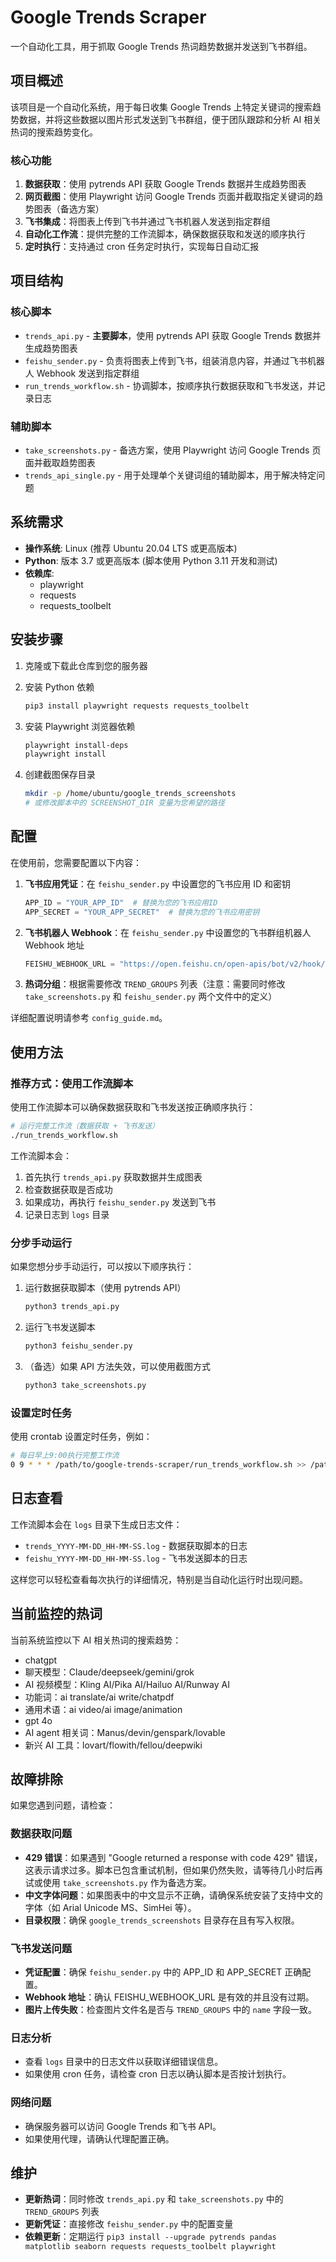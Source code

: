 # Google Trends Scraper

一个自动化工具，用于抓取 Google Trends 热词趋势数据并发送到飞书群组。

## 项目概述

该项目是一个自动化系统，用于每日收集 Google Trends 上特定关键词的搜索趋势数据，并将这些数据以图片形式发送到飞书群组，便于团队跟踪和分析 AI 相关热词的搜索趋势变化。

### 核心功能

1. **数据获取**：使用 pytrends API 获取 Google Trends 数据并生成趋势图表
2. **网页截图**：使用 Playwright 访问 Google Trends 页面并截取指定关键词的趋势图表（备选方案）
3. **飞书集成**：将图表上传到飞书并通过飞书机器人发送到指定群组
4. **自动化工作流**：提供完整的工作流脚本，确保数据获取和发送的顺序执行
5. **定时执行**：支持通过 cron 任务定时执行，实现每日自动汇报

## 项目结构

### 核心脚本

- `trends_api.py` - **主要脚本**，使用 pytrends API 获取 Google Trends 数据并生成趋势图表
- `feishu_sender.py` - 负责将图表上传到飞书，组装消息内容，并通过飞书机器人 Webhook 发送到指定群组
- `run_trends_workflow.sh` - 协调脚本，按顺序执行数据获取和飞书发送，并记录日志

### 辅助脚本

- `take_screenshots.py` - 备选方案，使用 Playwright 访问 Google Trends 页面并截取趋势图表
- `trends_api_single.py` - 用于处理单个关键词组的辅助脚本，用于解决特定问题

## 系统需求

- **操作系统**: Linux (推荐 Ubuntu 20.04 LTS 或更高版本)
- **Python**: 版本 3.7 或更高版本 (脚本使用 Python 3.11 开发和测试)
- **依赖库**: 
  - playwright
  - requests
  - requests_toolbelt

## 安装步骤

1. 克隆或下载此仓库到您的服务器

2. 安装 Python 依赖
   ```bash
   pip3 install playwright requests requests_toolbelt
   ```

3. 安装 Playwright 浏览器依赖
   ```bash
   playwright install-deps
   playwright install
   ```

4. 创建截图保存目录
   ```bash
   mkdir -p /home/ubuntu/google_trends_screenshots
   # 或修改脚本中的 SCREENSHOT_DIR 变量为您希望的路径
   ```

## 配置

在使用前，您需要配置以下内容：

1. **飞书应用凭证**：在 `feishu_sender.py` 中设置您的飞书应用 ID 和密钥
   ```python
   APP_ID = "YOUR_APP_ID"  # 替换为您的飞书应用ID
   APP_SECRET = "YOUR_APP_SECRET"  # 替换为您的飞书应用密钥
   ```

2. **飞书机器人 Webhook**：在 `feishu_sender.py` 中设置您的飞书群组机器人 Webhook 地址
   ```python
   FEISHU_WEBHOOK_URL = "https://open.feishu.cn/open-apis/bot/v2/hook/YOUR_WEBHOOK_KEY"
   ```

3. **热词分组**：根据需要修改 `TREND_GROUPS` 列表（注意：需要同时修改 `take_screenshots.py` 和 `feishu_sender.py` 两个文件中的定义）

详细配置说明请参考 `config_guide.md`。

## 使用方法

### 推荐方式：使用工作流脚本

使用工作流脚本可以确保数据获取和飞书发送按正确顺序执行：

```bash
# 运行完整工作流（数据获取 + 飞书发送）
./run_trends_workflow.sh
```

工作流脚本会：
1. 首先执行 `trends_api.py` 获取数据并生成图表
2. 检查数据获取是否成功
3. 如果成功，再执行 `feishu_sender.py` 发送到飞书
4. 记录日志到 `logs` 目录

### 分步手动运行

如果您想分步手动运行，可以按以下顺序执行：

1. 运行数据获取脚本（使用 pytrends API）
   ```bash
   python3 trends_api.py
   ```

2. 运行飞书发送脚本
   ```bash
   python3 feishu_sender.py
   ```

3. （备选）如果 API 方法失效，可以使用截图方式
   ```bash
   python3 take_screenshots.py
   ```

### 设置定时任务

使用 crontab 设置定时任务，例如：

```bash
# 每日早上9:00执行完整工作流
0 9 * * * /path/to/google-trends-scraper/run_trends_workflow.sh >> /path/to/cron_workflow.log 2>&1
```

## 日志查看

工作流脚本会在 `logs` 目录下生成日志文件：

- `trends_YYYY-MM-DD_HH-MM-SS.log` - 数据获取脚本的日志
- `feishu_YYYY-MM-DD_HH-MM-SS.log` - 飞书发送脚本的日志

这样您可以轻松查看每次执行的详细情况，特别是当自动化运行时出现问题。

## 当前监控的热词

当前系统监控以下 AI 相关热词的搜索趋势：

- chatgpt
- 聊天模型：Claude/deepseek/gemini/grok
- AI 视频模型：Kling AI/Pika AI/Hailuo AI/Runway AI
- 功能词：ai translate/ai write/chatpdf
- 通用术语：ai video/ai image/animation
- gpt 4o
- AI agent 相关词：Manus/devin/genspark/lovable
- 新兴 AI 工具：lovart/flowith/fellou/deepwiki

## 故障排除

如果您遇到问题，请检查：

### 数据获取问题

- **429 错误**：如果遇到 "Google returned a response with code 429" 错误，这表示请求过多。脚本已包含重试机制，但如果仍然失败，请等待几小时后再试或使用 `take_screenshots.py` 作为备选方案。
- **中文字体问题**：如果图表中的中文显示不正确，请确保系统安装了支持中文的字体（如 Arial Unicode MS、SimHei 等）。
- **目录权限**：确保 `google_trends_screenshots` 目录存在且有写入权限。

### 飞书发送问题

- **凭证配置**：确保 `feishu_sender.py` 中的 APP_ID 和 APP_SECRET 正确配置。
- **Webhook 地址**：确认 FEISHU_WEBHOOK_URL 是有效的并且没有过期。
- **图片上传失败**：检查图片文件名是否与 `TREND_GROUPS` 中的 `name` 字段一致。

### 日志分析

- 查看 `logs` 目录中的日志文件以获取详细错误信息。
- 如果使用 cron 任务，请检查 cron 日志以确认脚本是否按计划执行。

### 网络问题

- 确保服务器可以访问 Google Trends 和飞书 API。
- 如果使用代理，请确认代理配置正确。

## 维护

- **更新热词**：同时修改 `trends_api.py` 和 `take_screenshots.py` 中的 `TREND_GROUPS` 列表
- **更新凭证**：直接修改 `feishu_sender.py` 中的配置变量
- **依赖更新**：定期运行 `pip3 install --upgrade pytrends pandas matplotlib seaborn requests requests_toolbelt playwright`

